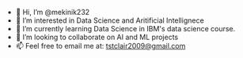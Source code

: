 - 👋 Hi, I’m @mekinik232
- 👀 I’m interested in Data Science and Aritificial Intellignece
- 🌱 I’m currently learning Data Science in IBM's data science course.
- 💞️ I’m looking to collaborate on AI and ML projects
- 📫 Feel free to email me at: tstclair2009@gmail.com

<!---
mekinik232/mekinik232 is a ✨ special ✨ repository because its `README.md` (this file) appears on your GitHub profile.
You can click the Preview link to take a look at your changes.
--->
